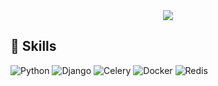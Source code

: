  <div align=center>
	<a href="https://hits.seeyoufarm.com"><img src="https://hits.seeyoufarm.com/api/count/incr/badge.svg?url=https%3A%2F%2Fgithub.com%2Fbong7233&count_bg=%2311C8C1&title_bg=%231D1A1A&icon=tapas.svg&icon_color=%2342C0A9&title=hits&edge_flat=false"/></a>	
  </div>


## :crystal_ball: Skills

![Python](https://img.shields.io/badge/Python.svg?&style=for-the-badge&logo=Python&logoColor=3776AB)
![Django](https://img.shields.io/badge/Django-3776AB.svg?&style=for-the-badge&logo=Django&logoColor=092E20)
![Celery](https://img.shields.io/badge/Celery-3776AB.svg?&style=for-the-badge&logo=Celery&logoColor=37814A)
![Docker](https://img.shields.io/badge/Docker-3776AB.svg?&style=for-the-badge&logo=Docker&logoColor=2496ED)
![Redis](https://img.shields.io/badge/Redis-3776AB.svg?&style=for-the-badge&logo=Redis&logoColor=DC382D)
